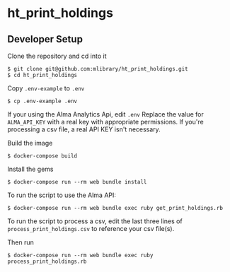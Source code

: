 # ht_print_holdings

## Developer Setup
Clone the repository and cd into it
```
$ git clone git@github.com:mlibrary/ht_print_holdings.git
$ cd ht_print_holdings
```

Copy `.env-example` to `.env`
```
$ cp .env-example .env
```

If your using the Alma Analytics Api, edit `.env` Replace the value for `ALMA_API_KEY` with a real key with appropriate permissions. 
If you're processing a csv file, a real API KEY isn't necessary.

Build the image
```
$ docker-compose build
```

Install the gems
```
$ docker-compose run --rm web bundle install
```

To run the script to use the Alma API:
```
$ docker-compose run --rm web bundle exec ruby get_print_holdings.rb
```

To run the script to process a csv, edit the last three lines of  `process_print_holdings.csv` to reference your csv file(s).

Then run
```
$ docker-compose run --rm web bundle exec ruby process_print_holdings.rb
```
